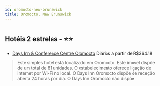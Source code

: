 ```yaml
---
id: oromocto-new-brunswick
title: Oromocto, New Brunswick
---
```


<center><img src="http://photos.hotelbeds.com/giata/44/445761/445761a_hb_a_001.jpg" alt="" /></center>


## Hotéis 2 estrelas - ⭐️⭐️

-    [Days Inn & Conference Centre Oromocto](https://www.hurb.com/hoteis/oromocto/days-inn-conference-centre-oromocto-JNP-JP785728?cmp=18055) Diárias a partir de R$364.18
   > Este simples hotel está localizado em Oromocto. Este imóvel dispõe de um total de 81 unidades. O estabelecimento oferece ligação de internet por Wi-Fi no local. O Days Inn Oromocto dispõe de receção aberta 24 horas por dia. O Days Inn Oromocto não dispõe 

